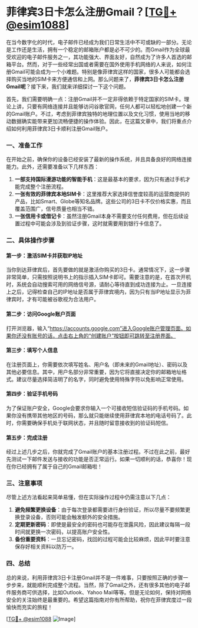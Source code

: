 # 菲律宾3日卡怎么注册Gmail？[[TG💪+ @esim1088](https://t.me/s/esim1088)]

在当今数字化的时代，电子邮件已经成为我们日常生活中不可或缺的一部分。无论是工作还是生活，拥有一个稳定的邮箱账户都是必不可少的。而Gmail作为全球最受欢迎的电子邮件服务之一，其功能强大、界面友好，自然成为了许多人首选的邮箱平台。然而，对于一些经常出国或者需要在国外使用手机网络的人来说，如何注册Gmail可能会成为一个小难题。特别是像菲律宾这样的国家，很多人可能都会选择购买当地的SIM卡来方便通信和上网。那么问题来了，**菲律宾3日卡怎么注册Gmail呢**？接下来，我们就来详细探讨一下这个问题。

首先，我们需要明确一点：注册Gmail并不一定非得依赖于特定国家的SIM卡。理论上讲，只要有网络连接并且能够访问谷歌官网，任何人都可以轻松地创建一个新的Gmail账户。不过，考虑到菲律宾独特的地理位置以及文化习惯，使用当地的移动数据确实能带来更加流畅便捷的操作体验。因此，在这篇文章中，我们将重点介绍如何利用菲律宾3日卡顺利注册Gmail账户。

### 一、准备工作

在开始之前，确保你的设备已经安装了最新的操作系统，并且具备良好的网络连接能力。此外，还需要准备以下几样东西：

1. **一部支持国际漫游功能的智能手机**：这是最基本的要求，因为只有通过手机才能完成整个注册流程。
2. **一张有效的菲律宾本地SIM卡**：这里推荐大家选择信誉度较高的运营商提供的产品，比如Smart、Globe等知名品牌。这些公司的3日卡不仅价格实惠，而且覆盖范围广，信号质量也相当不错。
3. **一张信用卡或借记卡**：虽然注册Gmail本身不需要支付任何费用，但在后续设置过程中可能会涉及到验证步骤，这时就需要用到银行卡信息了。

### 二、具体操作步骤

#### 第一步：激活SIM卡并获取IP地址
当你到达菲律宾后，首先要做的就是激活你购买的3日卡。通常情况下，这一步骤非常简单，只需按照说明书上的指示插入SIM卡即可。需要注意的是，在首次开机时，系统会自动搜索可用的网络信号源，请耐心等待直到成功连接为止。一旦连接上之后，记得检查自己的IP地址是否属于菲律宾境内，因为只有当IP地址显示为菲律宾时，才有可能被谷歌视为合法用户。

#### 第二步：访问Google账户页面
打开浏览器，输入“https://accounts.google.com”进入Google账户管理页面。如果你还没有账号的话，点击右上角的“创建账户”按钮即可跳转至注册界面。

#### 第三步：填写个人信息
在注册页面上，你需要依次填写姓名、用户名（即未来的Gmail地址）、密码以及其他必要信息。其中，用户名部分非常重要，因为它将直接决定你的邮箱地址格式。建议尽量选择简洁明了的名字，同时避免使用特殊字符以免影响正常使用。

#### 第四步：验证手机号码
为了保证账户安全，Google会要求你输入一个可接收短信验证码的手机号码。如果你没有携带其他地区的号码，那么就只能继续使用菲律宾本地的电话号码了。此时，你需要确保手机处于联网状态，并且随时留意接收到的验证码短信。

#### 第五步：完成注册
经过上述几步之后，你就完成了Gmail账户的基本注册过程。不过在此之前，最好先测试一下邮件发送与接收的功能是否正常运行。如果一切顺利的话，恭喜你！现在你已经拥有了属于自己的Gmail邮箱啦！

### 三、注意事项

尽管上述方法看起来简单易懂，但在实际操作过程中仍需注意以下几点：

1. **避免频繁更换设备**：由于每次登录都需要进行身份验证，所以尽量不要频繁更换登录设备，否则可能会触发额外的安全措施。
2. **定期更新密码**：即使是最安全的密码也可能存在泄露风险，因此建议每隔一段时间就更换一次密码，以提高账户安全性。
3. **备份重要资料**：一旦忘记密码，找回的过程可能会比较麻烦，因此平时要注意保存好相关资料以防万一。

### 四、总结

总的来说，利用菲律宾3日卡注册Gmail并不是一件难事，只要按照正确的步骤一步步来，就能顺利完成整个流程。当然，除了Gmail之外，还有很多其他的电子邮件服务商可供选择，比如Outlook、Yahoo Mail等等。但是无论如何，保持对网络安全的关注始终是最重要的。希望这篇指南对你有所帮助，祝你在菲律宾度过一段愉快而充实的旅程！

[[TG💪+ @esim1088](https://t.me/s/esim1088) ![Image](https://i.postimg.cc/4NQfJmqS/Snipaste-2025-05-13-00-14-12.png)]